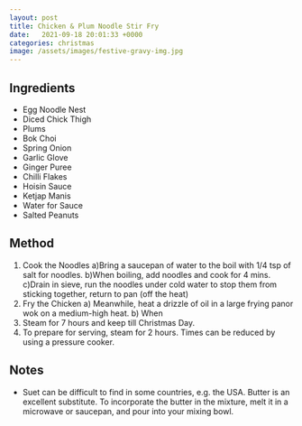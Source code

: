 ```yaml
---
layout: post
title: Chicken & Plum Noodle Stir Fry
date:   2021-09-18 20:01:33 +0000
categories: christmas
image: /assets/images/festive-gravy-img.jpg
---
```


## Ingredients

* Egg Noodle Nest
* Diced Chick Thigh
* Plums
* Bok Choi
* Spring Onion
* Garlic Glove
* Ginger Puree
* Chilli Flakes
* Hoisin Sauce
* Ketjap Manis
* Water for Sauce
* Salted Peanuts


## Method

1. Cook the Noodles
a)Bring a saucepan of water to the boil with 1/4 tsp of salt for noodles.
b)When boiling, add noodles and cook for 4 mins.
c)Drain in sieve, run the noodles under cold water to stop them from sticking together, return to pan (off the heat)
2. Fry the Chicken
a) Meanwhile, heat a drizzle of oil in a large frying panor wok on a medium-high heat.
b) When
3. Steam for 7 hours and keep till Christmas Day.
4. To prepare for serving, steam for 2 hours. Times can be reduced by using a pressure cooker.

## Notes

* Suet can be difficult to find in some countries, e.g. the USA. Butter is an excellent substitute. To incorporate the butter in the mixture, melt it in a microwave or saucepan, and pour into your mixing bowl.
